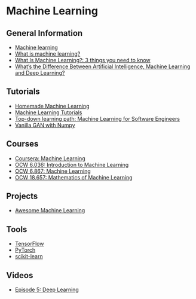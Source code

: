 Machine Learning
================

General Information
-------------------
* [Machine learning](https://en.wikipedia.org/wiki/Machine_learning)
* [What is machine learning?](https://www.technologyreview.com/2018/11/17/103781/what-is-machine-learning-we-drew-you-another-flowchart/)
* [What Is Machine Learning?: 3 things you need to know](https://www.mathworks.com/discovery/machine-learning.html)
* [What’s the Difference Between Artificial Intelligence, Machine Learning and Deep Learning?](https://blogs.nvidia.com/blog/2016/07/29/whats-difference-artificial-intelligence-machine-learning-deep-learning-ai/)

Tutorials
---------
* [Homemade Machine Learning](https://github.com/trekhleb/homemade-machine-learning)
* [Machine Learning Tutorials](http://ujjwalkarn.github.io/Machine-Learning-Tutorials/)
* [Top-down learning path: Machine Learning for Software Engineers](https://github.com/ZuzooVn/machine-learning-for-software-engineers)
* [Vanilla GAN with Numpy](https://christinakouridi.blog/2019/07/09/vanilla-gan-numpy/)

Courses
-------
* [Coursera: Machine Learning](https://www.coursera.org/learn/machine-learning)
* [OCW 6.036: Introduction to Machine Learning](https://ocw.mit.edu/courses/electrical-engineering-and-computer-science/6-036-introduction-to-machine-learning-fall-2020/)
* [OCW 6.867: Machine Learning](https://ocw.mit.edu/courses/electrical-engineering-and-computer-science/6-867-machine-learning-fall-2006/)
* [OCW 18.657: Mathematics of Machine Learning](https://ocw.mit.edu/courses/mathematics/18-657-mathematics-of-machine-learning-fall-2015/)

Projects
--------
* [Awesome Machine Learning](https://github.com/josephmisiti/awesome-machine-learning)

Tools
-----
* [TensorFlow](https://www.tensorflow.org/)
* [PyTorch](https://pytorch.org/)
* [scikit-learn](https://scikit-learn.org/stable/)

Videos
------
* [Episode 5: Deep Learning](https://www.youtube.com/playlist?list=PLbg3ZX2pWlgKV8K6bFJr5dhM7oOClExUJ)
